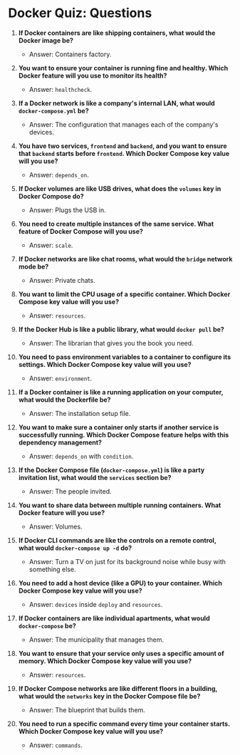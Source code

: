 # Docker Quiz: Questions

1. **If Docker containers are like shipping containers, what would the Docker image be?**
   - Answer: Containers factory.

2. **You want to ensure your container is running fine and healthy. Which Docker feature will you use to monitor its health?**
   - Answer: `healthcheck`.

3. **If a Docker network is like a company's internal LAN, what would `docker-compose.yml` be?**
   - Answer: The configuration that manages each of the company's devices.

4. **You have two services, `frontend` and `backend`, and you want to ensure that `backend` starts before `frontend`. Which Docker Compose key value will you use?**
   - Answer: `depends_on`.

5. **If Docker volumes are like USB drives, what does the `volumes` key in Docker Compose do?**
   - Answer: Plugs the USB in.

6. **You need to create multiple instances of the same service. What feature of Docker Compose will you use?**
   - Answer: `scale`.

7. **If Docker networks are like chat rooms, what would the `bridge` network mode be?**
   - Answer: Private chats.

8. **You want to limit the CPU usage of a specific container. Which Docker Compose key value will you use?**
   - Answer: `resources`.

9. **If the Docker Hub is like a public library, what would `docker pull` be?**
   - Answer: The librarian that gives you the book you need.

10. **You need to pass environment variables to a container to configure its settings. Which Docker Compose key value will you use?**
    - Answer: `environment`.

11. **If a Docker container is like a running application on your computer, what would the Dockerfile be?**
    - Answer: The installation setup file.

12. **You want to make sure a container only starts if another service is successfully running. Which Docker Compose feature helps with this dependency management?**
    - Answer: `depends_on` with `condition`.

13. **If the Docker Compose file (`docker-compose.yml`) is like a party invitation list, what would the `services` section be?**
    - Answer: The people invited.

14. **You want to share data between multiple running containers. What Docker feature will you use?**
    - Answer: Volumes.

15. **If Docker CLI commands are like the controls on a remote control, what would `docker-compose up -d` do?**
    - Answer: Turn a TV on just for its background noise while busy with something else.

16. **You need to add a host device (like a GPU) to your container. Which Docker Compose key value will you use?**
    - Answer: `devices` inside `deploy` and `resources`.

17. **If Docker containers are like individual apartments, what would `docker-compose` be?**
    - Answer: The municipality that manages them.

18. **You want to ensure that your service only uses a specific amount of memory. Which Docker Compose key value will you use?**
    - Answer: `resources`.

19. **If Docker Compose networks are like different floors in a building, what would the `networks` key in the Docker Compose file be?**
    - Answer: The blueprint that builds them.

20. **You need to run a specific command every time your container starts. Which Docker Compose key value will you use?**
    - Answer: `commands`.
